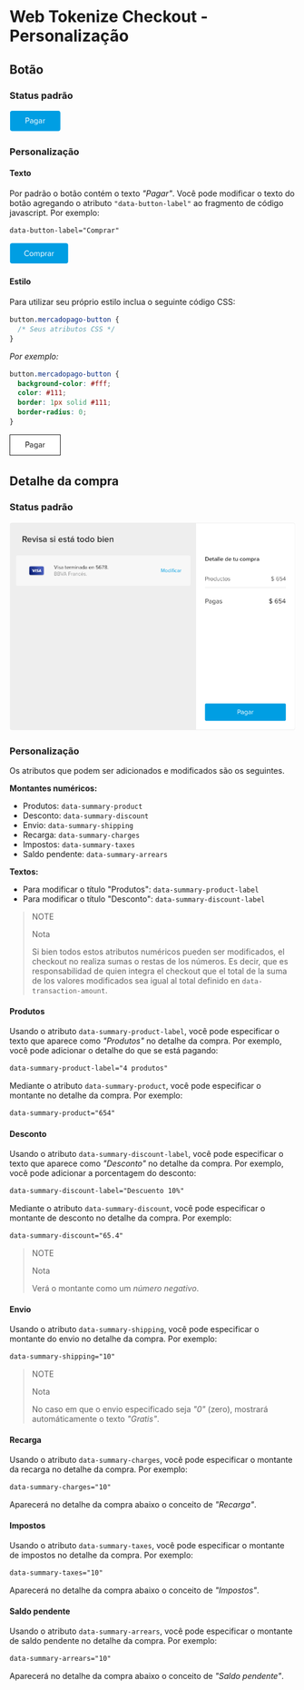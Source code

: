 # Web Tokenize Checkout - Personalização

## Botão

### Status padrão

![Payment button](/images/paybutton.png)

### Personalização

#### Texto

Por padrão o botão contém o texto *"Pagar"*. Você pode modificar o texto do botão agregando o atributo `"data-button-label"` ao fragmento de código javascript. Por exemplo:

```html
data-button-label="Comprar"
```

![Payment button - Modified label](/images/paybutton-modified-label.png)

#### Estilo

Para utilizar seu próprio estilo inclua o seguinte código CSS:

```css
button.mercadopago-button {
  /* Seus atributos CSS */
}
```

*Por exemplo:*

```css
button.mercadopago-button {
  background-color: #fff;
  color: #111;
  border: 1px solid #111;
  border-radius: 0;
}
```

![Payment button - Modified CSS](/images/paybutton-modified-css.png)

## Detalhe da compra

### Status padrão

![Summary Default](/images/summary-default.png)


### Personalização

Os atributos que podem ser adicionados e modificados são os seguintes.

**Montantes numéricos:**

- Produtos: `data-summary-product`
- Desconto: `data-summary-discount`
- Envio: `data-summary-shipping`
- Recarga: `data-summary-charges`
- Impostos: `data-summary-taxes`
- Saldo pendente: `data-summary-arrears`

**Textos:**

- Para modificar o título "Produtos": `data-summary-product-label`
- Para modificar o título "Desconto": `data-summary-discount-label`

> NOTE
>
> Nota
>
> Si bien todos estos atributos numéricos pueden ser modificados, el checkout no realiza sumas o restas de los números. Es decir, que es responsabilidad de quien integra el checkout que el total de la suma de los valores modificados sea igual al total definido en `data-transaction-amount`.


#### Produtos

Usando o atributo `data-summary-product-label`, você pode especificar o texto que aparece como *"Produtos"* no detalhe da compra. Por exemplo, você pode adicionar o detalhe do que se está pagando:

```html
data-summary-product-label="4 produtos"
```

Mediante o atributo `data-summary-product`, você pode especificar o montante no detalhe da compra. Por exemplo:

```html
data-summary-product="654"
```


#### Desconto

Usando o atributo `data-summary-discount-label`, você pode especificar o texto que aparece como *"Desconto"* no detalhe da compra. Por exemplo, você pode adicionar a porcentagem do desconto:

```html
data-summary-discount-label="Descuento 10%"
```

Mediante o atributo `data-summary-discount`,  você pode especificar o montante de desconto no detalhe da compra. Por exemplo:

```html
data-summary-discount="65.4"
```

> NOTE
>
> Nota
>
> Verá o montante como um *número negativo*.


#### Envio

Usando o atributo `data-summary-shipping`, você pode especificar o montante do envio no detalhe da compra. Por exemplo:

```html
data-summary-shipping="10"
```

> NOTE
>
> Nota
>
> No caso em que o envio especificado seja *"0"* (zero), mostrará automáticamente o texto *"Gratis"*.


#### Recarga

Usando o atributo `data-summary-charges`, você pode especificar o montante da recarga no detalhe da compra. Por exemplo:

```html
data-summary-charges="10"
```

Aparecerá no detalhe da compra abaixo o conceito de *"Recarga"*.


#### Impostos

Usando o atributo `data-summary-taxes`, você pode especificar o montante de impostos no detalhe da compra. Por exemplo:

```html
data-summary-taxes="10"
```

Aparecerá no detalhe da compra abaixo o conceito de *"Impostos"*.

#### Saldo pendente

Usando o atributo `data-summary-arrears`, você pode especificar o montante de saldo pendente no detalhe da compra. Por exemplo:

```html
data-summary-arrears="10"
```

Aparecerá no detalhe da compra abaixo o conceito de *"Saldo pendente"*.
